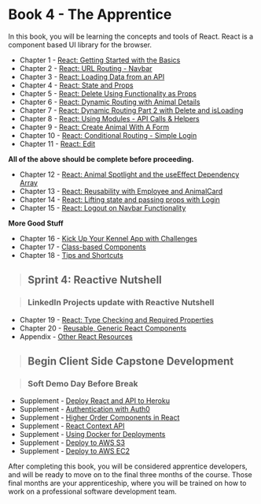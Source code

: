 # Book 4 - The Apprentice

In this book, you will be learning the concepts and tools of React. React is a component based UI library for the browser.

* Chapter 1 - [React: Getting Started with the Basics](./chapters/REACT_BASICS.md)
* Chapter 2 - [React: URL Routing - Navbar](./chapters/REACT_ROUTING.md)
* Chapter 3 - [React: Loading Data from an API](./chapters/REACT_LOADING_DATA.md)
* Chapter 4 - [React: State and Props](./chapters/COMPONENT_STATE_PROPS.md)
* Chapter 5 - [React: Delete Using Functionality as Props](./chapters/FUNCTIONS_AS_PROPS.md)
* Chapter 6 - [React: Dynamic Routing with Animal Details](./chapters/REACT_DYNAMIC_ROUTING.md)
* Chapter 7 - [React: Dynamic Routing Part 2 with Delete and isLoading](./chapters/REACT_DYNAMIC_ROUTING_PART2.md)
* Chapter 8 - [React: Using Modules - API Calls & Helpers](./chapters/MODULES.md)
* Chapter 9 - [React: Create Animal With A Form](./chapters/REACT_FORMS.md)
* Chapter 10 - [React: Conditional Routing - Simple Login](./chapters/REACT_CONDITIONAL_RENDERING.md)
* Chapter 11 - [React: Edit](./chapters/REACT_EDIT.md)

**All of the above should be complete before proceeding.**

* Chapter 12 - [React: Animal Spotlight and the useEffect Dependency Array](./chapters/REACT_USEREFFECT_DEPS.md)
* Chapter 13 - [React: Reusability with Employee and AnimalCard](./chapters/REACT_REUSABLE_COMPONENTS.md)
* Chapter 14 - [React: Lifting state and passing props with Login](./chapters/REACT_LIFT_STATE_PASS_PROPS.md)
* Chapter 15 - [React: Logout on Navbar Functionality](./chapters/REACT_LOGOUT_NAVBAR.md)

**More Good Stuff**

* Chapter 16 - [Kick Up Your Kennel App with Challenges](./chapters/ADVANCED_CHALLENGES.md)
* Chapter 17 - [Class-based Components](./chapters/CLASS_BASED_COMPONENTS.md)
* Chapter 18 - [Tips and Shortcuts](./chapters/REACT_TIPS.md)

> ## Sprint 4: Reactive Nutshell

> ### LinkedIn Projects update with Reactive Nutshell

* Chapter 19 - [React: Type Checking and Required Properties](./chapters/REACT_TYPE_CHECKING.md)
* Chapter 20 - [Reusable, Generic React Components](./chapters/REACT_GENERIC_COMPONENTS.md)
* Appendix - [Other React Resources](./chapters/REACT_APPENDIX.md)

> ## **Begin Client Side Capstone Development**

> ### Soft Demo Day Before Break

* Supplement - [Deploy React and API to Heroku](./chapters/JSON_SERVER_HEROKU.md)
* Supplement - [Authentication with Auth0](https://auth0.com/blog/reactjs-authentication-tutorial/)
* Supplement - [Higher Order Components in React](./chapters/REACT_HOC.md)
* Supplement - [React Context API](./chapters/REACT_CONTEXT_API.md)
* Supplement - [Using Docker for Deployments](./chapters/DOCKER_INTRO.md)
* Supplement - [Deploy to AWS S3](./chapters/AWS_S3.md)
* Supplement - [Deploy to AWS EC2](./chapters/AWS_EC2.md)

After completing this book, you will be considered apprentice developers, and will be ready to move on to the final three months of the course. Those final months are your apprenticeship, where you will be trained on how to work on a professional software development team.
